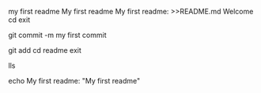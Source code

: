 my first readme
My first readme
My first readme: >>README.md
Welcome
cd
exit






git commit -m my first commit







git add
cd readme
exit











lls


echo My first readme:
"My first readme" 
